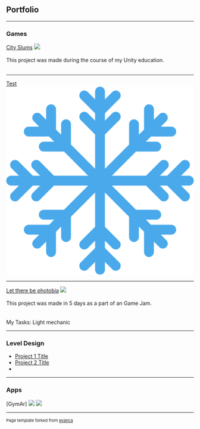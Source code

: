 ## Portfolio

---

### Games 

[City Slums](https://domdar.itch.io/city-sim)
<img src="https://img.itch.zone/aW1hZ2UvMTI1MTk4OS83MzA3MzMxLnBuZw==/original/wXv2G7.png"/>
<br><br>This project was made during the course of my Unity education.<br><br>

---
[Test](/images/snowflake.png)
<img src="images/snowflake.png?raw=true"/>

---
[Let there be photobia](https://callmetoots.itch.io/let-there-be-photophobia)
<img src="https://images-ext-2.discordapp.net/external/TqSlSJok8Kn9G62pJJblqqDl3lBK4IdLbUv1SobxeyM/https/img.itch.zone/aW1nLzc2NTQ3NTEucG5n/original/B%252FV6Le.png?width=720&height=404"/>
<br><br>This project was made in 5 days as a part  of an Game Jam.<br><br>
<br>My Tasks: Light mechanic<br>

---

### Level Design

- [Project 1 Title](http://example.com/)
- [Project 2 Title](http://example.com/)
- 

---
### Apps

[GymAr]
<img src="blob:https://web.whatsapp.com/e8025429-4db7-4c2e-8204-73f91f07989b"/>
<img src="blob:https://web.whatsapp.com/3f12656b-1997-4bce-b8de-cee5278d6419"/>





---
<p style="font-size:11px">Page template forked from <a href="https://github.com/evanca/quick-portfolio">evanca</a></p>
<!-- Remove above link if you don't want to attibute -->
